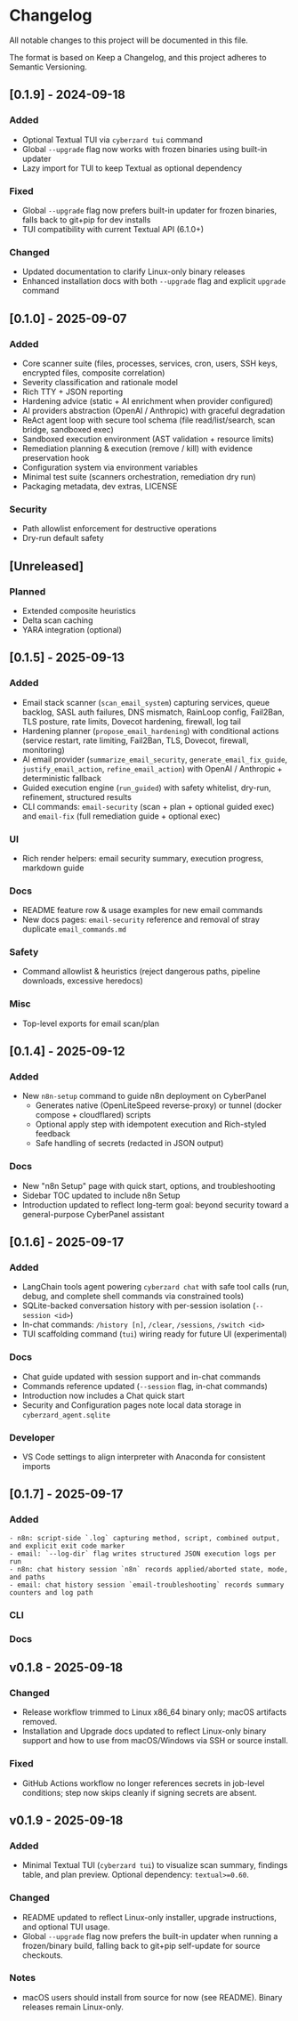 # Changelog

All notable changes to this project will be documented in this file.

The format is based on Keep a Changelog, and this project adheres to Semantic Versioning.

## [0.1.9] - 2024-09-18
### Added
- Optional Textual TUI via `cyberzard tui` command
- Global `--upgrade` flag now works with frozen binaries using built-in updater
- Lazy import for TUI to keep Textual as optional dependency

### Fixed
- Global `--upgrade` flag now prefers built-in updater for frozen binaries, falls back to git+pip for dev installs
- TUI compatibility with current Textual API (6.1.0+)

### Changed
- Updated documentation to clarify Linux-only binary releases
- Enhanced installation docs with both `--upgrade` flag and explicit `upgrade` command

## [0.1.0] - 2025-09-07
### Added
- Core scanner suite (files, processes, services, cron, users, SSH keys, encrypted files, composite correlation)
- Severity classification and rationale model
- Rich TTY + JSON reporting
- Hardening advice (static + AI enrichment when provider configured)
- AI providers abstraction (OpenAI / Anthropic) with graceful degradation
- ReAct agent loop with secure tool schema (file read/list/search, scan bridge, sandboxed exec)
- Sandboxed execution environment (AST validation + resource limits)
- Remediation planning & execution (remove / kill) with evidence preservation hook
- Configuration system via environment variables
- Minimal test suite (scanners orchestration, remediation dry run)
- Packaging metadata, dev extras, LICENSE

### Security
- Path allowlist enforcement for destructive operations
- Dry-run default safety

## [Unreleased]
### Planned
- Extended composite heuristics
- Delta scan caching
- YARA integration (optional)

## [0.1.5] - 2025-09-13
### Added
- Email stack scanner (`scan_email_system`) capturing services, queue backlog, SASL auth failures, DNS mismatch, RainLoop config, Fail2Ban, TLS posture, rate limits, Dovecot hardening, firewall, log tail
- Hardening planner (`propose_email_hardening`) with conditional actions (service restart, rate limiting, Fail2Ban, TLS, Dovecot, firewall, monitoring)
- AI email provider (`summarize_email_security`, `generate_email_fix_guide`, `justify_email_action`, `refine_email_action`) with OpenAI / Anthropic + deterministic fallback
- Guided execution engine (`run_guided`) with safety whitelist, dry-run, refinement, structured results
- CLI commands: `email-security` (scan + plan + optional guided exec) and `email-fix` (full remediation guide + optional exec)
### UI
- Rich render helpers: email security summary, execution progress, markdown guide
### Docs
- README feature row & usage examples for new email commands
- New docs pages: `email-security` reference and removal of stray duplicate `email_commands.md`
### Safety
- Command allowlist & heuristics (reject dangerous paths, pipeline downloads, excessive heredocs)
### Misc
- Top-level exports for email scan/plan

## [0.1.4] - 2025-09-12
### Added
- New `n8n-setup` command to guide n8n deployment on CyberPanel
	- Generates native (OpenLiteSpeed reverse-proxy) or tunnel (docker compose + cloudflared) scripts
	- Optional apply step with idempotent execution and Rich-styled feedback
	- Safe handling of secrets (redacted in JSON output)
### Docs
- New "n8n Setup" page with quick start, options, and troubleshooting
- Sidebar TOC updated to include n8n Setup
- Introduction updated to reflect long-term goal: beyond security toward a general-purpose CyberPanel assistant

## [0.1.6] - 2025-09-17
### Added
- LangChain tools agent powering `cyberzard chat` with safe tool calls (run, debug, and complete shell commands via constrained tools)
- SQLite-backed conversation history with per-session isolation (`--session <id>`)
- In-chat commands: `/history [n]`, `/clear`, `/sessions`, `/switch <id>`
- TUI scaffolding command (`tui`) wiring ready for future UI (experimental)
### Docs
- Chat guide updated with session support and in-chat commands
- Commands reference updated (`--session` flag, in-chat commands)
- Introduction now includes a Chat quick start
- Security and Configuration pages note local data storage in `cyberzard_agent.sqlite`
### Developer
- VS Code settings to align interpreter with Anaconda for consistent imports

## [0.1.7] - 2025-09-17
### Added
	- n8n: script-side `.log` capturing method, script, combined output, and explicit exit code marker
	- email: `--log-dir` flag writes structured JSON execution logs per run
	- n8n: chat history session `n8n` records applied/aborted state, mode, and paths
	- email: chat history session `email-troubleshooting` records summary counters and log path
### CLI
### Docs
## v0.1.8 - 2025-09-18
### Changed
- Release workflow trimmed to Linux x86_64 binary only; macOS artifacts removed.
- Installation and Upgrade docs updated to reflect Linux-only binary support and how to use from macOS/Windows via SSH or source install.

### Fixed
- GitHub Actions workflow no longer references secrets in job-level conditions; step now skips cleanly if signing secrets are absent.


## v0.1.9 - 2025-09-18
### Added
- Minimal Textual TUI (`cyberzard tui`) to visualize scan summary, findings table, and plan preview. Optional dependency: `textual>=0.60`.

### Changed
- README updated to reflect Linux-only installer, upgrade instructions, and optional TUI usage.
- Global `--upgrade` flag now prefers the built-in updater when running a frozen/binary build, falling back to git+pip self-update for source checkouts.

### Notes
- macOS users should install from source for now (see README). Binary releases remain Linux-only.

